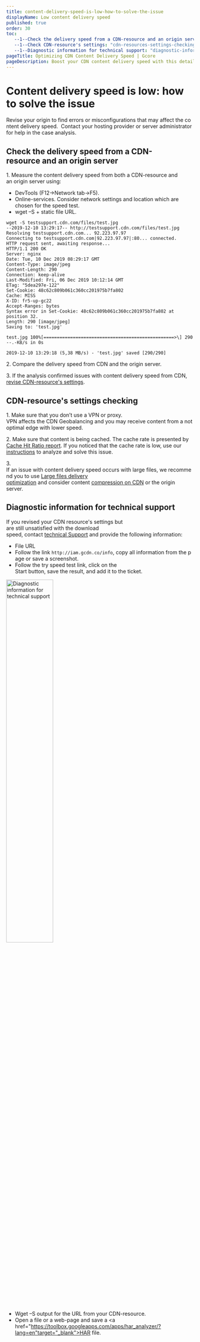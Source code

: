 ```yaml
---
title: content-delivery-speed-is-low-how-to-solve-the-issue
displayName: Low content delivery speed
published: true
order: 30
toc:
   --1--Check the delivery speed from a CDN-resource and an origin server.: "check-the-delivery-speed-from-a-cdn-resource-and-an-origin-server"
   --1--Check CDN-resource's settings: "cdn-resources-settings-checking"
   --1--Diagnostic information for technical support: "diagnostic-information-for-technical-support"
pageTitle: Optimizing CDN Content Delivery Speed | Gcore
pageDescription: Boost your CDN content delivery speed with this detailed guide.
---
```

# Content delivery speed is low: how to solve the issue

Revise your origin to find errors or misconfigurations that may affect the content delivery speed.  Contact your hosting provider or server administrator for help in the case analysis. 

## Check the delivery speed from a CDN-resource and an origin server 

1\. Measure the content delivery speed from both a CDN-resource and an origin server using:

- DevTools (F12->Network tab->F5).
- Online-services. Consider network settings and location which are chosen for the speed test.   
- wget –S + static file URL.

```
wget -S testsupport.cdn.com/files/test.jpg  
--2019-12-10 13:29:17-- http://testsupport.cdn.com/files/test.jpg  
Resolving testsupport.cdn.com... 92.223.97.97  
Connecting to testsupport.cdn.com|92.223.97.97|:80... connected.  
HTTP request sent, awaiting response...  
HTTP/1.1 200 OK  
Server: nginx  
Date: Tue, 10 Dec 2019 08:29:17 GMT  
Content-Type: image/jpeg  
Content-Length: 290  
Connection: keep-alive  
Last-Modified: Fri, 06 Dec 2019 10:12:14 GMT  
ETag: "5dea297e-122"  
Set-Cookie: 48c62c809b061c360cc201975b7fa802  
Cache: MISS  
X-ID: fr5-up-gc22  
Accept-Ranges: bytes  
Syntax error in Set-Cookie: 48c62c809b061c360cc201975b7fa802 at position 32.  
Length: 290 [image/jpeg]  
Saving to: 'test.jpg'  
  
test.jpg 100%[=================================================>\] 290 --.-KB/s in 0s  
  
2019-12-10 13:29:18 (5,38 MB/s) - 'test.jpg' saved [290/290]
```

2\. Compare the delivery speed from CDN and the origin server. 

3\. If the analysis confirmed issues with content delivery speed from CDN, [revise CDN-resource's settings](https://gcore.com/docs/cdn/troubleshooting/content-delivery-speed-is-low-how-to-solve-the-issue#cdn-resources-settings-checking).

## CDN-resource's settings checking 

1\. Make sure that you don’t use a VPN or proxy.   
VPN affects the CDN Geobalancing and you may receive content from a not optimal edge with lower speed. 

2\. Make sure that content is being cached. The cache rate is presented by <a href="https://gcore.com/docs/cdn/view-statistics-of-a-cdn-resource" target="_blank">Cache Hit Ratio report</a>. If you noticed that the cache rate is low, use our <a href="https://gcore.com/docs/cdn/troubleshooting/cache-percentage-is-low-how-to-solve-the-issue" target="_blank">instructions</a> to analyze and solve this issue.  

3\. If an issue with content delivery speed occurs with large files, we recommend you to use <a href="https://gcore.com/docs/cdn/cdn-resource-options/optimize-large-file-delivery" target="_blank">Large files delivery optimization</a> and consider content <a href="https://gcore.com/docs/cdn/cdn-resource-options/compression/configure-gzip-and-brotli-compression" target="_blank">compression on CDN</a> or the origin server. 

## Diagnostic information for technical support

If you revised your CDN resource's settings but are still unsatisfied with the download speed, contact [technical Support](mailto:support@gcore.com) and provide the following information:

- File URL
- Follow the link ```http://iam.gcdn.co/info```, copy all information from the page or save a screenshot. 
- Follow the try speed test link, click on the Start button, save the result, and add it to the ticket. 

<img src="https://assets.gcore.pro/docs/cdn/troubleshooting/content-delivery-speed-is-low-how-to-solve-the-issue/iam.png" alt="Diagnostic information for technical support" width="50%">

- Wget –S output for the URL from your CDN-resource.
- Open a file or a web-page and save a <a href="https://toolbox.googleapps.com/apps/har_analyzer/?lang=en"target="_blank">HAR file</a>.